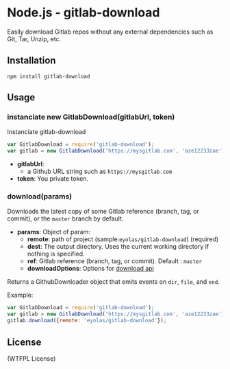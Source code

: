 Node.js - gitlab-download
================


Easily download Gitlab repos without any external dependencies such as Git, Tar, Unzip, etc.



Installation
------------

    npm install gitlab-download



Usage
-----

### instanciate new GitlabDownload(gitlabUrl, token)
Instanciate gitlab-download
```js
var GitlabDownload = require('gitlab-download');
var gitlab = new GitlabDownload('https://mysgitlab.com', 'aze12233zae');
```

- **gitlabUrl**: 
    - a Github URL string such as `https://mysgitlab.com`
- **token**: You private token.

### download(params)

Downloads the latest copy of some Gitlab reference (branch, tag, or commit), or the `master` branch by default.

- **params**: Object of param:
     - **remote**: path of project (sample:`eyolas/gitlab-download`) (required)
     - **dest**: The output directory. Uses the current working directory if nothing is specified.
     - **ref**: Gitlab reference (branch, tag, or commit). Default : `master`
     - **downloadOptions**: Options for [download api]()

Returns a GithubDownloader object that emits events on `dir`, `file`, and `end`.

Example:

```javascript
var GitlabDownload = require('gitlab-download');
var gitlab = new GitlabDownload('https://mysgitlab.com', 'aze12233zae');
gitlab.download({remote: 'eyolas/gitlab-download'});
```


License
-------

(WTFPL License)

